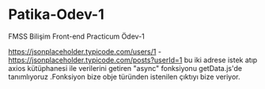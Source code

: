 # Patika-Odev-1
FMSS Bilişim Front-end Practicum Ödev-1

 https://jsonplaceholder.typicode.com/users/1 - https://jsonplaceholder.typicode.com/posts?userId=1 bu iki adrese istek atıp axios kütüphanesi ile verilerini  getiren "async" fonksiyonu  getData.js'de tanımlıyoruz .Fonksiyon bize obje türünden istenilen çıktıyı bize veriyor.

